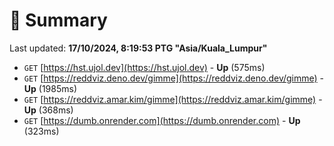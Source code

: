 # 📖 Summary
Last updated: **17/10/2024, 8:19:53 PTG "Asia/Kuala_Lumpur"**

- `GET` [https://hst.ujol.dev](https://hst.ujol.dev) - **Up** (575ms)
- `GET` [https://reddviz.deno.dev/gimme](https://reddviz.deno.dev/gimme) - **Up** (1985ms)
- `GET` [https://reddviz.amar.kim/gimme](https://reddviz.amar.kim/gimme) - **Up** (368ms)
- `GET` [https://dumb.onrender.com](https://dumb.onrender.com) - **Up** (323ms)
